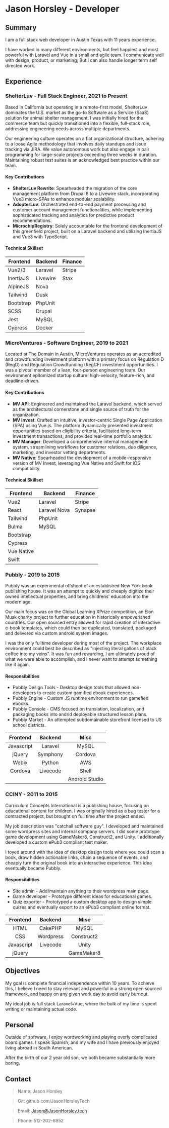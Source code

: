 # Jason Horsley - Developer

## Summary
I am a full stack web developer in Austin Texas with 11 years experience.

I have worked in many different environments, but feel happiest and most powerful with Laravel and Vue in a small and agile team. I communicate well with design, product, or marketing; But I can also handle longer term self directed work.

## Experience
### **ShelterLuv** - Full Stack Engineer, 2021 to Present

Based in California but operating in a remote-first model, ShelterLuv dominates the U.S. market as the go-to Software as a Service (SaaS) solution for animal shelter management. I was initially hired for the commerce team but quickly transitioned into a flexible, full-stack role, addressing engineering needs across multiple departments. 

Our engineering culture operates on a flat organizational structure, adhering to a loose Agile methodology that involves daily standups and issue tracking via JIRA. We value autonomous work but also engage in pair programming for large-scale projects exceeding three weeks in duration. Maintaining robust test suites is an acknowledged best practice within our team.

#### **Key Contributions**

* **ShelterLuv Rewrite**: Spearheaded the migration of the core management platform from Drupal 8 to a Livewire stack, incorporating Vue3 micro-SPAs to enhance modular scalability.
* **AdopterLuv**: Orchestrated end-to-end payment processing and customer account management functionalities, while implementing sophisticated tracking and analytics for predictive product recommendations.
* **MicrochipRegistry**: Solely accountable for the frontend development of this greenfield project, built on a Laravel backend and utilizing InertiaJS and Vue3 with TypeScript.

#### **Technical Skillset**

| Frontend    | Backend     | Finance   |
| ----------- | ----------- | --------- |
| Vue2/3      | Laravel     | Stripe    |
| InertiaJS   | Livewire    | Stax      |
| AlpineJS    | Nova        |           |
| Tailwind    | Dusk        |           |
| Bootstrap   | PhpUnit     |           |
| SCSS        | Drupal      |           |
| Jest        | MySQL       |           |
| Cypress     | Docker      |           |


### **MicroVentures** - Software Engineer, 2019 to 2021

Located at The Domain in Austin, MicroVentures operates as an accredited and crowdfunding investment platform with a primary focus on Regulation D (RegD) and Regulation Crowdfunding (RegCF) investment opportunities. I was a pivotal member of a lean, four-person engineering team. Our environment epitomized startup culture: high-velocity, feature-rich, and deadline-driven.

#### **Key Contributions**

* **MV API**: Engineered and maintained the Laravel backend, which served as the architectural cornerstone and single source of truth for the organization.
* **MV Invest**: Crafted an intuitive, investor-centric Single Page Application (SPA) using Vue.js. The platform dynamically presented investment opportunities based on eligibility criteria, facilitated long-term investment transactions, and provided real-time portfolio analytics.
* **MV Manager**: Developed a comprehensive internal management system, streamlining workflows for customer relations, due diligence, marketing, and investor vetting departments.
* **MV Native**: Spearheaded the development of a mobile-responsive version of MV Invest, leveraging Vue Native and Swift for iOS compatibility.

#### **Technical Skillset**

| Frontend    | Backend     | Finance   |
| ----------- | ----------- | --------- |
| Vue2        | Laravel     | Stripe    |
| React       | Laravel Nova| Synapse   |
| Tailwind    | PhpUnit     |           |
| Bulma       | MySQL       |           |
| Bootstrap   |             |           |
| Cypress     |             |           |
| Vue Native  |             |           |
| Swift       |             |           |

### **Pubbly** - 2019 to 2015
Pubbly was an experimental offshoot of an established New York book publishing house. It was an attempt to quickly and cheaply digitize their owned intellectual properties, and bring childrens' education into the modern age.

Our main focus was on the Global Learning XPrize competition, an Elon Musk charity project to further education in historically empoverished countries. Our open sourced entry allowed for rapid creation of interactive e-book templates, which could then be duplicated, translated, packaged and delivered via custom android system images.

I was the only fulltime developer during most of the project. The workplace environment could best be described as "injecting literal gallons of black coffee into my veins". It was fun and rewarding, I am ultimately proud of what we were able to accomplish, and I never want to attempt something like it again.

#### Responsibilities

* Pubbly Design Tools - Desktop design tools that allowed non-developers to create custom gamified ebook experiences.
* Pubbly Engine - Custom JS runtime environment to run gamefied ebooks.
* Pubbly Console - CMS focused on translation, localization, and packaging books into andrid deployable structured lesson plans.
* Pubbly Market - An attempted subdomainable storefront licensed to US school districts.


| Frontend           | Backend            | Misc                |
| :-----------------:| :-----------------:| :-----------------: |
| Javascript         | Laravel            | MySQL               |
| jQuery             | Symphony           | Cordova             |
| Webix              | Python             | AWS                 |
| Cordova            | Livecode           | Shell               |
|                    |                    | Android Studio      |

### CCINY - 2011 to 2015
Curriculum Concepts International is a publishing house, focusing on educational content for children. I was originally hired as a bug tester for a contracted project, but brought on full time after the project ended.

My job description was "catchall software guy". I developed and maintained some wordpress sites and internal company servers. I did some prototype game development using GameMaker8, Construct2, and Unity. I additionally developed a custom ePub3 compliant test maker.

I toyed around with the idea of desktop design tools where you could scan a book, draw hidden actionable links, chain a sequence of events, and cheaply turn the original book into an interactive experience. This idea eventually became Pubbly.

#### Responsibilities

* Site admin - Add/maintain anything to their wordpress main page.
* Game developer - Prototype different ideas for educational games.
* Quiz exporter - Prototyped a custom desktop app to design simple quizes and eventually export to an ePub3 compliant online format.

| Frontend           | Backend            | Misc                |
| :-----------------:| :-----------------:| :-----------------: |
| HTML               | CakePHP            | MySQL               |
| CSS                | Wordpress          | Construct2          |
| Javascript         | Livecode           | Unity               |
| jQuery             |                    | GameMaker8          |


## Objectives
My goal is complete financial independence within 10 years. To achieve this, I believe I need to stay relevant and powerful in a strong open sourced framework, and happy on any given work day to avoid early burnout.

My ideal job is full stack Laravel+Vue, where the bulk of my time is spent writing or maintaining actual code.

## Personal
Outside of software, I enjoy wordworking and playing overly complicated board games. I speak Spanish, and my wife and I have previously enjoyed living abroad in South American.

After the birth of our 2 year old son, we both became substantially more boring.

## Contact

> Name:  Jason Horsley

> Git:   github.com/JasonHorsleyTech

> Email: Jason@JasonHorsley.tech

> Phone: 512-202-6952
